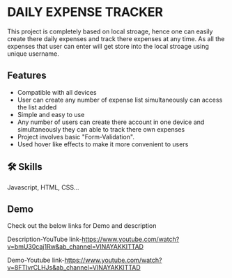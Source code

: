 
# DAILY EXPENSE TRACKER

This project is completely based on local stroage, hence one
can easily create there daily expenses and track there expenses at any time.
As all the expenses that user can enter will get store into the
local stroage using unique username. 


## Features

- Compatible with all devices
- User can create any number of expense list simultaneously can access the list added
- Simple and easy to use
- Any number of users can create there account in one device and simultaneously they can able to track there own expenses
- Project involves basic "Form-Validation".
- Used hover like effects to make it more convenient to users
  


## 🛠 Skills
Javascript, HTML, CSS...


## Demo

Check out the below links for Demo and description

Description-YouTube link-https://www.youtube.com/watch?v=bmU30caj1Rw&ab_channel=VINAYAKKITTAD

Demo-Youtube link-https://www.youtube.com/watch?v=8FTIvrCLHJs&ab_channel=VINAYAKKITTAD


